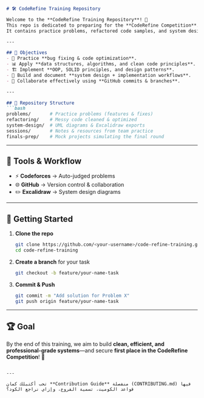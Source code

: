 ````markdown
# 🛠️ CodeRefine Training Repository  

Welcome to the **CodeRefine Training Repository**! 🎉  
This repo is dedicated to preparing for the **CodeRefine Competition**.  
It contains practice problems, refactored code samples, and system design exercises to sharpen our skills in **debugging, clean code, and software engineering best practices**.  

---

## 🎯 Objectives  
- 🐞 Practice **bug fixing & code optimization**.  
- 📊 Apply **data structures, algorithms, and clean code principles**.  
- 🏗️ Implement **OOP, SOLID principles, and design patterns**.  
- 📐 Build and document **system design + implementation workflows**.  
- 🤝 Collaborate effectively using **GitHub commits & branches**.  

---

## 📂 Repository Structure  
```bash
problems/       # Practice problems (features & fixes)
refactoring/    # Messy code cleaned & optimized
system-design/  # UML diagrams & Excalidraw exports
sessions/       # Notes & resources from team practice
finals-prep/    # Mock projects simulating the final round
````

---

## 🚀 Tools & Workflow

* ⚡ **Codeforces** → Auto-judged problems
* 🌐 **GitHub** → Version control & collaboration
* ✏️ **Excalidraw** → System design diagrams

---

## 🏃 Getting Started

1. **Clone the repo**

   ```bash
   git clone https://github.com/<your-username>/code-refine-training.git
   cd code-refine-training
   ```
2. **Create a branch** for your task

   ```bash
   git checkout -b feature/your-name-task
   ```
3. **Commit & Push**

   ```bash
   git commit -m "Add solution for Problem X"
   git push origin feature/your-name-task
   ```

---

## 🏆 Goal

By the end of this training, we aim to build **clean, efficient, and professional-grade systems**—and secure **first place in the CodeRefine Competition**! 🥇

```

---

تحب أكتبلك كمان **Contribution Guide** منفصلة (CONTRIBUTING.md) فيها قواعد الكوميت، تسمية الفروع، وإزاي نراجع الكود؟
```
